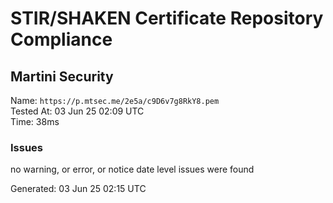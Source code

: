 # STIR/SHAKEN Certificate Repository Compliance

## Martini Security

Name: `https://p.mtsec.me/2e5a/c9D6v7g8RkY8.pem`\
Tested At: 03 Jun 25 02:09 UTC\
Time: 38ms

### Issues

no warning, or error, or notice date level issues were found

Generated: 03 Jun 25 02:15 UTC